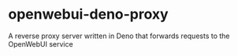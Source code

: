 # openwebui-deno-proxy

A reverse proxy server written in Deno that forwards requests to the OpenWebUI service